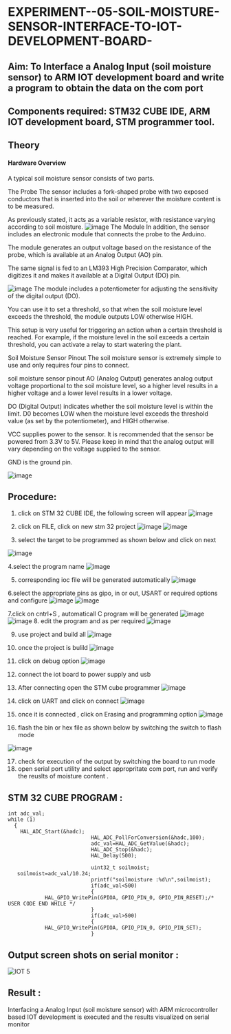 # EXPERIMENT--05-SOIL-MOISTURE-SENSOR-INTERFACE-TO-IOT-DEVELOPMENT-BOARD-
## Aim: To Interface a Analog Input  (soil moisture sensor) to ARM IOT development board and write a  program to obtain  the data on the com port 
## Components required: STM32 CUBE IDE, ARM IOT development board,  STM programmer tool.
## Theory 
#### Hardware Overview
A typical soil moisture sensor consists of two parts.

The Probe
The sensor includes a fork-shaped probe with two exposed conductors that is inserted into the soil or wherever the moisture content is to be measured.

As previously stated, it acts as a variable resistor, with resistance varying according to soil moisture.
![image](https://github.com/vasanthkumarch/EXPERIMENT--05-SOIL-MOISTURE-SENSOR-INTERFACE-TO-IOT-DEVELOPMENT-BOARD-/assets/36288975/00e1751d-44e6-41e3-b261-717a657861be)
The Module
In addition, the sensor includes an electronic module that connects the probe to the Arduino.

The module generates an output voltage based on the resistance of the probe, which is available at an Analog Output (AO) pin.

The same signal is fed to an LM393 High Precision Comparator, which digitizes it and makes it available at a Digital Output (DO) pin.

![image](https://github.com/vasanthkumarch/EXPERIMENT--05-SOIL-MOISTURE-SENSOR-INTERFACE-TO-IOT-DEVELOPMENT-BOARD-/assets/36288975/85f21aed-ce9b-416c-8ad2-d0919eb32dbf)
The module includes a potentiometer for adjusting the sensitivity of the digital output (DO).

You can use it to set a threshold, so that when the soil moisture level exceeds the threshold, the module outputs LOW otherwise HIGH.

This setup is very useful for triggering an action when a certain threshold is reached. For example, if the moisture level in the soil exceeds a certain threshold, you can activate a relay to start watering the plant.


Soil Moisture Sensor Pinout
The soil moisture sensor is extremely simple to use and only requires four pins to connect.

soil moisture sensor pinout
AO (Analog Output) generates analog output voltage proportional to the soil moisture level, so a higher level results in a higher voltage and a lower level results in a lower voltage.

DO (Digital Output) indicates whether the soil moisture level is within the limit. D0 becomes LOW when the moisture level exceeds the threshold value (as set by the potentiometer), and HIGH otherwise.

VCC supplies power to the sensor. It is recommended that the sensor be powered from 3.3V to 5V. Please keep in mind that the analog output will vary depending on the voltage supplied to the sensor.

GND is the ground pin.

![image](https://github.com/vasanthkumarch/EXPERIMENT--05-SOIL-MOISTURE-SENSOR-INTERFACE-TO-IOT-DEVELOPMENT-BOARD-/assets/36288975/bf4f99ab-6c72-4d9b-9e65-40669401ce04)

## Procedure:
 1. click on STM 32 CUBE IDE, the following screen will appear 
 ![image](https://user-images.githubusercontent.com/36288975/226189166-ac10578c-c059-40e7-8b80-9f84f64bf088.png)

 2. click on FILE, click on new stm 32 project 
 ![image](https://user-images.githubusercontent.com/36288975/226189215-2d13ebfb-507f-44fc-b772-02232e97c0e3.png)
![image](https://user-images.githubusercontent.com/36288975/226189230-bf2d90dd-9695-4aaf-b2a6-6d66454e81fc.png)
3. select the target to be programmed  as shown below and click on next 

![image](https://user-images.githubusercontent.com/36288975/226189280-ed5dcf1d-dd8d-43ae-815d-491085f4863b.png)

4.select the program name 
![image](https://user-images.githubusercontent.com/36288975/226189316-09832a30-4d1a-4d4f-b8ad-2dc28f137711.png)


5. corresponding ioc file will be generated automatically 
![image](https://user-images.githubusercontent.com/36288975/226189378-3abbdee2-0df6-470f-a3cd-79c74e3d3ad8.png)

6.select the appropriate pins as gipo, in or out, USART or required options and configure 
![image](https://user-images.githubusercontent.com/36288975/226189403-f7179f1a-3eae-4637-826b-ab4ec35ba1e1.png)
![image](https://user-images.githubusercontent.com/36288975/226189425-2b2414ce-49b3-4b61-a260-c658cb2e4152.png)


7.click on cntrl+S , automaticall C program will be generated 
![image](https://user-images.githubusercontent.com/36288975/226189443-8b43451d-0b14-47e4-a20b-cc09c6ad8458.png)
![image](https://user-images.githubusercontent.com/36288975/226189450-85ffa969-2ffb-4788-81e5-72d60fdda0f1.png)
8. edit the program and as per required 
![image](https://user-images.githubusercontent.com/36288975/226189461-a573e62f-a109-4631-a250-a20925758fe0.png)

9. use project and build all 
![image](https://user-images.githubusercontent.com/36288975/226189554-3f7101ac-3f41-48fc-abc7-480bd6218dec.png)
10. once the project is bulild 
![image](https://user-images.githubusercontent.com/36288975/226189577-c61cc1eb-3990-4968-8aa6-aefffc766b70.png)

11. click on debug option 
![image](https://user-images.githubusercontent.com/36288975/226189625-37daa9a3-62e9-42b5-a5ce-2ac63345905b.png)

12. connect the  iot board to power supply and usb 

13. After connecting open the STM cube programmer 
![image](https://user-images.githubusercontent.com/36288975/227599356-9c465b7e-6bd0-436b-b4e8-742ed25e06ce.png)

14. click on UART and click on connect 
![image](https://user-images.githubusercontent.com/36288975/227599458-26976d4a-f2d4-49f0-a49f-31f46eb15761.png)

15. once it is connected , click on Erasing and programming option 
![image](https://user-images.githubusercontent.com/36288975/227599531-f03d277e-440f-4f8a-8875-97f8e8058c71.png)

16. flash the bin or hex file as shown below by switching the switch to flash mode 

![image](https://user-images.githubusercontent.com/36288975/227599656-dc4a635f-b5f1-44c8-84c5-ee0a592fa184.png)


17. check for execution of the output by switching the board to run mode 
18. open serial port utility and select appropritate com port, run and verify the reuslts of moisture content .


## STM 32 CUBE PROGRAM :
```
int adc_val;
while (1)
  {
    HAL_ADC_Start(&hadc);
    					   HAL_ADC_PollForConversion(&hadc,100);
    					   adc_val=HAL_ADC_GetValue(&hadc);
    					   HAL_ADC_Stop(&hadc);
    					   HAL_Delay(500);

    					   uint32_t soilmoist;
   soilmoist=adc_val/10.24;
   	   	   	   	   	   	   printf("soilmoisture :%d\n",soilmoist);
   	   	   	   	   	   	   if(adc_val<500)
   	   	   	   	   	   	   {
   	   	   	HAL_GPIO_WritePin(GPIOA, GPIO_PIN_0, GPIO_PIN_RESET);/* USER CODE END WHILE */
   	   	   	   	   	   	   }
   	   	   	   	   	   	   if(adc_val>500)
   	   	   	   	   	   	   {
   	   	   	HAL_GPIO_WritePin(GPIOA, GPIO_PIN_0, GPIO_PIN_SET);
   	   	   	   	   	   	   }
```


## Output screen shots on serial monitor   :
 
 ![IOT 5](https://github.com/user-attachments/assets/db72ccff-c07b-4d62-a62d-5b48501a04d0)

 
 
## Result :
Interfacing a Analog Input (soil moisture sensor) with ARM microcontroller based IOT development is executed and the results visualized on serial monitor 
